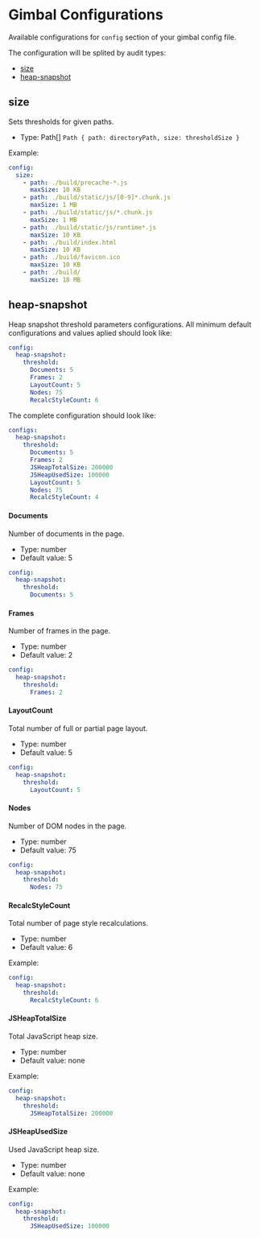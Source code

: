 # Gimbal Configurations

Available configurations for `config` section of your gimbal config file.

The configuration will be splited by audit types:

- [size](#size)
- [heap-snapshot](#heap-snapshot)

## size

Sets thresholds for given paths.

- Type: Path[] `Path { path: directoryPath, size: thresholdSize }`

Example:

```yaml
config:
  size:
    - path: ./build/precache-*.js
      maxSize: 10 KB
    - path: ./build/static/js/[0-9]*.chunk.js
      maxSize: 1 MB
    - path: ./build/static/js/*.chunk.js
      maxSize: 1 MB
    - path: ./build/static/js/runtime*.js
      maxSize: 10 KB
    - path: ./build/index.html
      maxSize: 10 KB
    - path: ./build/favicon.ico
      maxSize: 10 KB
    - path: ./build/
      maxSize: 18 MB
```

## heap-snapshot

Heap snapshot threshold parameters configurations. All minimum default configurations and values aplied should look like:

```yaml
config:
  heap-snapshot:
    threshold:
      Documents: 5
      Frames: 2
      LayoutCount: 5
      Nodes: 75
      RecalcStyleCount: 6
```

The complete configuration should look like:

```yaml
configs:
  heap-snapshot:
    threshold:
      Documents: 5
      Frames: 2
      JSHeapTotalSize: 200000
      JSHeapUsedSize: 100000
      LayoutCount: 5
      Nodes: 75
      RecalcStyleCount: 4
```

#### Documents

Number of documents in the page.

- Type: number
- Default value: 5

```yaml
config:
  heap-snapshot:
    threshold:
      Documents: 5
```

#### Frames

Number of frames in the page.

- Type: number
- Default value: 2

```yaml
config:
  heap-snapshot:
    threshold:
      Frames: 2
```

#### LayoutCount

Total number of full or partial page layout.

- Type: number
- Default value: 5

```yaml
config:
  heap-snapshot:
    threshold:
      LayoutCount: 5
```

#### Nodes

Number of DOM nodes in the page.

- Type: number
- Default value: 75

```yaml
config:
  heap-snapshot:
    threshold:
      Nodes: 75
```

#### RecalcStyleCount

Total number of page style recalculations.

- Type: number
- Default value: 6

Example:

```yaml
config:
  heap-snapshot:
    threshold:
      RecalcStyleCount: 6
```

#### JSHeapTotalSize

Total JavaScript heap size.

- Type: number
- Default value: none

Example:

```yaml
config:
  heap-snapshot:
    threshold:
      JSHeapTotalSize: 200000
```

#### JSHeapUsedSize

Used JavaScript heap size.

- Type: number
- Default value: none

Example:

```yaml
config:
  heap-snapshot:
    threshold:
      JSHeapUsedSize: 100000
```


